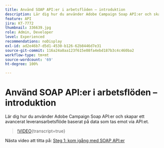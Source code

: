```yaml
---
title: Använd SOAP API:er i arbetsflöden – introduktion
description: Lär dig hur du använder Adobe Campaign Soap API:er och skapar ett avancerat leveransarbetsflöde baserat på data som tas emot via API:et.
feature: API
jira: KT-7772
thumbnail: 336639.jpg
role: Admin, Developer
level: Experienced
recommendations: noDisplay
exl-id: ad2e46b7-d5d1-4530-b126-62b8446d7e31
source-git-commit: 116a24a8aa123f615e08fa4ebd187b3c4c460ba2
workflow-type: tm+mt
source-wordcount: '69'
ht-degree: 100%

---
```


# Använd SOAP API:er i arbetsflöden – introduktion

Lär dig hur du använder Adobe Campaign Soap API:er och skapar ett avancerat leveransarbetsflöde baserat på data som tas emot via API:et.

>[!VIDEO](https://video.tv.adobe.com/v/3438338?quality=12&learn=on&captions=swe){transcript=true}

Nästa video att titta på: [Steg 1: kom igång med SOAP API:er](/help/tutorial-use-soap-apis/get-started-with-soap-apis.md)
